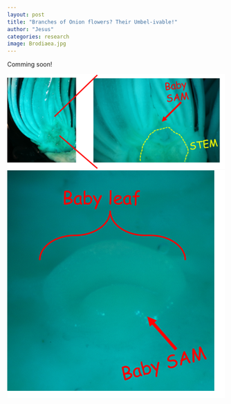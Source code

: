 ```yaml
---
layout: post
title: "Branches of Onion flowers? Their Umbel-ivable!"
author: "Jesus"
categories: research
image: Brodiaea.jpg
---
```


Comming soon!

<img src="/assets/img/Narcisssus1.png">
<img src="/assets/img/Narcisssus2.png">

